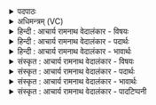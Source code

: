 <details><summary>पदपाठः</summary>

त꣢म्। इ꣡न्द्र꣢꣯म्। वा꣣जयामसि। महे꣢। वृ꣣त्रा꣡य꣢। ह꣡न्त꣢꣯वे। सः। वृ꣡षा꣢꣯। वृ꣣षभः꣢। भु꣣वत्। ११९।
</details>

<details><summary>अधिमन्त्रम् (VC)</summary>

- इन्द्रः
- श्रुतकक्षः आङ्गिरसः
- गायत्री
- षड्जः
- ऐन्द्रं काण्डम्
</details>

<details><summary>हिन्दी : आचार्य रामनाथ वेदालंकार - विषयः</summary>

अगले मन्त्र में स्तोता लोग और प्रजाजन कह रहे हैं।
</details>

<details><summary>हिन्दी : आचार्य रामनाथ वेदालंकार - पदार्थः</summary>

पदार्थान्वयभाषाः -  प्रथम—परमात्मा के पक्ष में। (महे) विशाल, (वृत्राय) सूर्यप्रकाश और जल-वृष्टि को रोकनेवाले मेघ के समान धर्म के बाधक पाप को (हन्तवे) नष्ट करने के लिए (तम्) उस प्रसिद्ध (इन्द्रम्) महापराक्रमी परमात्मा की हम (वाजयामसि) पूजा करते हैं। (वृषा) वर्षक (सः) वह परमेश्वर (वृषभः) धर्म की वर्षा करनेवाला (भुवत्) होवे ॥५॥ द्वितीय—राजा के पक्ष में। (महे वृत्राय) महान् शत्रु को (हन्तवे) मारने के लिए, हम (तम्) प्रजा से निर्वाचित उस (इन्द्रम्) अत्यन्त वीर राजा को (वाजयामसि) सहायता-प्रदान द्वारा बलवान् बनाते हैं, अथवा उत्साहित करते हैं। (वृषा) मेघतुल्य (सः) वह राजा (वृषभः) शत्रुओं के ऊपर आग्नेयास्त्रों की और प्रजा के ऊपर सुखों की वर्षा करनेवाला (भुवत्) होवे ॥५॥ इस मन्त्र में वृषा, वृष में छेकानुप्रास अलङ्कार है। वृषा वृषभः दोनों शब्द बैल के वाचक होने से पुनरुक्तवदाभास अलङ्कार भी है, यौगिक अर्थ करने से प्रतीयमान पुनरुक्ति का समाधान हो जाता है ॥५॥
</details>

<details><summary>हिन्दी : आचार्य रामनाथ वेदालंकार - भावार्थः</summary>

भावार्थभाषाः -  अनावृष्टि के दिनों में बादल जैसे सूर्य के प्रकाश को और जल को नीचे आने से रोककर भूमि पर अन्धकार और अवर्षण उत्पन्न कर देता है, वैसे ही पापविचार और पापकर्म भूमण्डल में प्रसार प्राप्त कर सत्य के प्रकाश को और धर्मरूप स्वच्छ जल को रोककर असत्य का अन्धकार और अधर्मरूप अवर्षण उत्पन्न कर देते हैं। इन्द्र नामक परमेश्वर जैसे मेघरूप वृत्र को मारकर सूर्य के प्रकाश को तथा वर्षाजल को निर्बाधगति से भूमि के प्रति प्रवाहित करता है, वैसे ही पापरूप वृत्र का विनाश कर संसार में सत्य के प्रकाश को और धर्म की वर्षा को मुक्तहस्त से प्रवाहित करे, जिससे सब भूमण्डल-निवासी लोग सत्य-ज्ञान और सत्य-आचरण में तत्पर तथा धार्मिक होकर अत्यन्त सुखी हों। इसी प्रकार राष्ट्र में राजा का भी कर्त्तव्य है कि दुष्ट शत्रुओं को विनष्ट कर सुख उत्पन्न करे ॥५॥
</details>

<details><summary>संस्कृत : आचार्य रामनाथ वेदालंकार - विषयः</summary>

अथ स्तोतारः प्रजाजनाश्चाहुः।
</details>

<details><summary>संस्कृत : आचार्य रामनाथ वेदालंकार - पदार्थः</summary>

पदार्थान्वयभाषाः -  प्रथमः—परमात्मपक्षे। (महे) महते (वृत्राय) सूर्यप्रकाशस्य जलस्य स (आवरकाय) मेघाय इव धर्मावरकाय पाप्मने। पाप्मा वै (वृत्रः)। श० ११।१।५।७ द्वितीयार्थे चतुर्थी। महान्तं पाप्मानमित्यर्थः। वृत्रो वृणोतेः.... यदवृणोत् तद् वृत्रस्य वृत्रत्वमिति विज्ञायते। निरु० २।७। (हन्तवे) हन्तुम्। तुमर्थे सेसेन्०।’ अ० ३।४।९ इति हन् धातोः तुमर्थे तवेन् प्रत्ययः। तस्य नित्यत्वाद् हन्तवे इति पदस्य ञ्नित्यादिर्नित्यम् अ० ६।१।१९७ इत्याद्युदात्तत्वम्। (तम्) प्रसिद्धम् (इन्द्रम्) महावीरं परमेश्वरं (वाजयामसि) अर्चयामः। वाजयति अर्चतिकर्मा। निघं० ३।१४। इदन्तो मसि अ० ७।१।४६ इति मसः इदन्तत्वम्। (वृषा) वर्षकः (सः) परमेश्वरः (वृषभः२) धर्मस्य वृष्टिकर्त्ता (भुवत्) भवतु। लेटि बहुलं छन्दसि। अ० २।४।७३ इति शपो लुकि भूसुवोस्तिङि। अ० ७।३।८८ इति गुणनिषेधः। अथ द्वितीयः—राजपक्षे। (महे वृत्राय) महते शत्रवे, महान्तं शत्रुमित्यर्थः। (हन्तवे) हन्तुम्, वयम् (तम्) प्रजाभिर्निर्वाचितम् (इन्द्रम्) सुवीरं राजानम् (वाजयामसि३) निजसाहाय्यप्रदानेन बलिनं कुर्मः प्रोत्साहयामो वा। (वृषा) मेघतुल्यः (सः) असौ राजा (वृषभः) शत्रूणामुपरि आग्नेयास्त्राणां वर्षकः प्रजानामुपरि च सुखवर्षकः (भुवत्) भवेत् ॥५॥ अत्र वृषा, वृष इत्यत्र छेकानुप्रासः। वृषा-वृषभः इत्युभयोः बलीवर्दवाचकत्वाद् पुनरुक्तवदाभासोऽपि, यौगिकार्थनिष्पत्त्या च प्रतीयमानायाः पुनरुक्तेः परिहारः ॥५॥
</details>

<details><summary>संस्कृत : आचार्य रामनाथ वेदालंकार - भावार्थः</summary>

भावार्थभाषाः -  अनावृष्टिदिवसेषु मेघो यथा सूर्यप्रकाशं जलं चावृण्वन् भूम्यामन्धकारम् अवर्षणं च जनयति, तथैव पापविचाराः पापकर्माणि च भूमण्डले प्रसारं प्राप्य सत्यस्य प्रकाशं धर्मरूपं स्वच्छोदकं चावृत्याऽसत्यान्धकारम् अधर्मरूपमवर्षणं च जनयन्ति। इन्द्राख्यः परमेश्वरो यथा मेघरूपं वृत्रं हत्वा सूर्य-प्रकाशं वृष्टिजलं च निर्बाधगत्या भूमिं प्रति प्रवाहयति, तथैव स पापरूपं वृत्रं विनाश्य जगति सत्यस्य प्रकाशं धर्मस्य वृष्टिं चोन्मुक्तरूपेण प्रवाहयेत्, येन सर्वे भूमण्डलनिवासिनः सत्यज्ञान-सत्याचारपरायणा धार्मिकाश्च भूत्वा परमसुखिनो भवेयुः। तथैव राष्ट्रे नृपतेरपि कर्त्तव्यं यत्स दुष्टान् शत्रून् हत्वा सुखं जनयेदिति ॥५॥
</details>

<details><summary>संस्कृत : आचार्य रामनाथ वेदालंकार - पादटिप्पनी</summary>

टिप्पणी:   १. ऋ० ८।९३।७, अथ० २०।४७।१, २०।१३७।१२—सर्वत्र ऋषिः सुकक्षः। साम० १२२२। २. वृषभः। लुप्तोपमम् इदम्। वृषभ इव। यथा वृषभः रेतसः वर्षिता तद्वद् वर्षिता उदकस्य भवत्वित्यर्थः—इति वि०। ३. वाजिनं बलिनं कुर्मः स्तुतिभिः—इति भ०।
</details>
